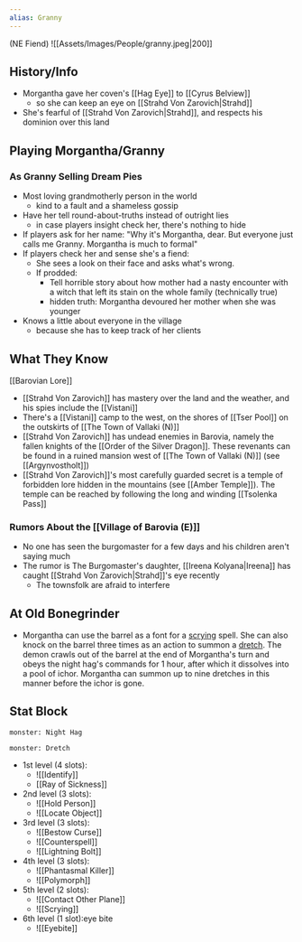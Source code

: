 ```yaml
---
alias: Granny
---
```

(NE Fiend)
![[Assets/Images/People/granny.jpeg|200]]
## History/Info
- Morgantha gave her coven's [[Hag Eye]] to [[Cyrus Belview]]
	- so she can keep an eye on [[Strahd Von Zarovich|Strahd]]
- She's fearful of [[Strahd Von Zarovich|Strahd]], and respects his dominion over this land
## Playing Morgantha/Granny
### As Granny Selling Dream Pies
- Most loving grandmotherly person in the world
	- kind to a fault and a shameless gossip
- Have her tell round-about-truths instead of outright lies
	- in case players insight check her, there's nothing to hide
- If players ask for her name: "Why it's Morgantha, dear. But everyone just calls me Granny. Morgantha is much to formal"
- If players check her and sense she's a fiend:
	- She sees a look on their face and asks what's wrong.
	- If prodded:
		- Tell horrible story about how mother had a nasty encounter with a witch that left its stain on the whole family (technically true)
		- hidden truth: Morgantha devoured her mother when she was younger
- Knows a little about everyone in the village
	- because she has to keep track of her clients

## What They Know
[[Barovian Lore]]
- [[Strahd Von Zarovich]] has mastery over the land and the weather, and his spies include the [[Vistani]]
- There's a [[Vistani]] camp to the west, on the shores of [[Tser Pool]] on the outskirts of [[The Town of Vallaki (N)]]
- [[Strahd Von Zarovich]] has undead enemies in Barovia, namely the fallen knights of the [[Order of the Silver Dragon]]. These revenants can be found in a ruined mansion west of [[The Town of Vallaki (N)]] (see [[Argynvostholt]])
- [[Strahd Von Zarovich]]'s most carefully guarded secret is a temple of forbidden lore hidden in the mountains (see [[Amber Temple]]). The temple can be reached by following the long and winding [[Tsolenka Pass]]

### Rumors About the [[Village of Barovia (E)]]
- No one has seen the burgomaster for a few days and his children aren't saying much
- The rumor is The Burgomaster's daughter, [[Ireena Kolyana|Ireena]] has caught [[Strahd Von Zarovich|Strahd]]'s eye recently
	- The townsfolk are afraid to interfere

## At Old Bonegrinder
- Morgantha can use the barrel as a font for a [scrying](http://longo.com.br/5e/spells.html#scrying_phb) spell. She can also knock on the barrel three times as an action to summon a [dretch](http://longo.com.br/5e/bestiary.html#dretch_mm). The demon crawls out of the barrel at the end of Morgantha's turn and obeys the night hag's commands for 1 hour, after which it dissolves into a pool of ichor. Morgantha can summon up to nine dretches in this manner before the ichor is gone.

## Stat Block

```statblock
monster: Night Hag
```

```statblock
monster: Dretch
```

- 1st level (4 slots):
	- ![[Identify]]
	- [[Ray of Sickness]]
- 2nd level (3 slots): 
	- ![[Hold Person]]
	- ![[Locate Object]]
- 3rd level (3 slots):
	- ![[Bestow Curse]]
	- ![[Counterspell]]
	- ![[Lightning Bolt]]
- 4th level (3 slots): 
	- ![[Phantasmal Killer]]
	- ![[Polymorph]]
- 5th level (2 slots):
	- ![[Contact Other Plane]]
	- ![[Scrying]]
 - 6th level (1 slot):eye bite
	- ![[Eyebite]]
	
```dataviewjs
```